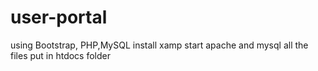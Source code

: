 # user-portal
using Bootstrap, PHP,MySQL
install xamp
start apache and mysql
all the files put in htdocs folder 
